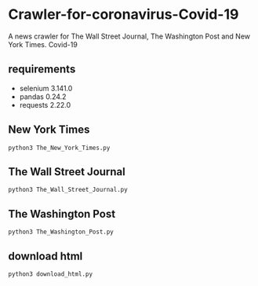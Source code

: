 # Crawler-for-coronavirus-Covid-19
A news crawler for The Wall Street Journal, The Washington Post and New York Times. Covid-19 

## requirements
+ selenium                           3.141.0
+ pandas                             0.24.2
+ requests                           2.22.0


## New York Times

```
python3 The_New_York_Times.py
```

## The Wall Street Journal

```
python3 The_Wall_Street_Journal.py
```
## The Washington Post

```
python3 The_Washington_Post.py
```

## download html

```
python3 download_html.py
```